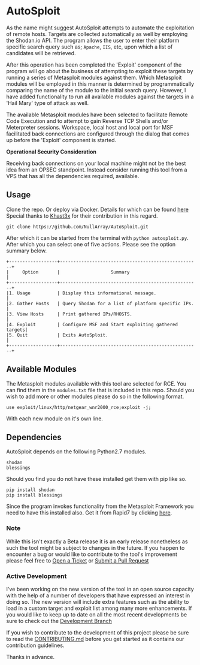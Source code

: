# AutoSploit

As the name might suggest AutoSploit attempts to automate the exploitation of remote hosts. Targets are collected automatically as well by employing the Shodan.io API. The program allows the user to enter their platform specific search query such as; `Apache`, `IIS`, etc, upon which a list of candidates will be retrieved.                           

After this operation has been completed the 'Exploit' component of the program will go about the business of attempting to exploit these targets by running a series of Metasploit modules against them. Which Metasploit modules will be employed in this manner is determined by programmatically comparing the name of the module to the initial search query. However, I have added functionality to run all available modules against the targets in a 'Hail Mary' type of attack as well.

The available Metasploit modules have been selected to facilitate Remote Code Execution and to attempt to gain Reverse TCP Shells and/or Meterpreter sessions. Workspace, local host and local port for MSF facilitated back connections are configured through the dialog that comes up before the 'Exploit' component is started.

**Operational Security Consideration**

Receiving back connections on your local machine might not be the best idea from an OPSEC standpoint. Instead consider running this tool from a VPS that has all the dependencies required, available.

## Usage

Clone the repo. Or deploy via Docker. Details for which can be found [here](https://github.com/NullArray/AutoSploit/tree/master/Docker) Special thanks to [Khast3x](https://github.com/khast3x) for their contribution in this regard.

`git clone https://github.com/NullArray/AutoSploit.git`

After which it can be started from the terminal with `python autosploit.py`. After which you can select one of five actions. Please see the option summary below.
```
+------------------+----------------------------------------------------+
|     Option       |                   Summary                          |
+------------------+----------------------------------------------------+
|1. Usage          | Display this informational message.                |
|2. Gather Hosts   | Query Shodan for a list of platform specific IPs.  |
|3. View Hosts     | Print gathered IPs/RHOSTS.                         |
|4. Exploit        | Configure MSF and Start exploiting gathered targets|
|5. Quit           | Exits AutoSploit.                                  |
+------------------+----------------------------------------------------+
```
## Available Modules
The Metasploit modules available with this tool are selected for RCE. You can find them in the `modules.txt` file that is included in this repo. Should you wish to add more or other modules please do so in the following format.
```
use exploit/linux/http/netgear_wnr2000_rce;exploit -j; 
```
With each new module on it's own line.

## Dependencies
AutoSploit depends on the following Python2.7 modules.
```
shodan
blessings
```
Should you find you do not have these installed get them with pip like so.
```
pip install shodan
pip install blessings
```
Since the program invokes functionality from the Metasploit Framework you need to have this installed also. 
Get it from Rapid7 by clicking [here](https://www.rapid7.com/products/metasploit/).

### Note
While this isn't exactly a Beta release it is an early release nonetheless as such the tool might be subject to changes in the future. If you happen to encounter a bug or would like to contribute to the tool's improvement please feel free to [Open a Ticket](https://github.com/NullArray/AutoSploit/issues) or [Submit a Pull Request](https://github.com/NullArray/AutoSploit/pulls)

### Active Development
I've been working on the new version of the tool in an open source capacity with the help of a number of developers 
that have expressed an interest in doing so. The new version will include extra features such as the ability to load in a custom target and exploit list among many more enhancements. If you would like to keep up to date on all the most recent developments be sure to check out the [Development Branch](https://github.com/NullArray/AutoSploit/tree/dev-beta)

If you wish to contribute to the development of this project please be sure to read the [CONTRIBUTING.md](https://github.com/NullArray/AutoSploit/blob/master/CONTRIBUTING.md) before you get started as it contains our contribution guidelines.

Thanks in advance.

